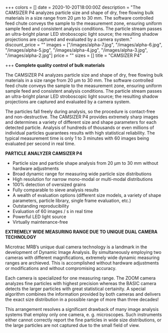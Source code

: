+++
colors = []
date = 2020-10-20T18:00:00Z
description = "The CAMSIZER P4 analyzes particle size and shape of dry, free flowing bulk materials in a size range from 20 μm to 30 mm. The software controlled feed chute conveys the sample to the measurement zone, ensuring uniform sample feed and consistent analysis conditions. The particle stream passes an ultra-bright planar LED stroboscopic light source; the resulting shadow projections are captured and evaluated by a camera system."
discount_price = ""
images = ["/images/alpha-7.jpg", "/images/alpha-6.jpg", "/images/alpha-5.jpg", "/images/alpha-4.jpg", "/images/alpha-3.jpg", "/images/alpha-2.jpg"]
price = ""
sizes = []
title = "CAMSIZER P4"

+++
**Complete quality control of bulk materials**

The CAMSIZER P4 analyzes particle size and shape of dry, free flowing bulk materials in a size range from 20 μm to 30 mm. The software controlled feed chute conveys the sample to the measurement zone, ensuring uniform sample feed and consistent analysis conditions. The particle stream passes an ultra-bright planar LED stroboscopic light source; the resulting shadow projections are captured and evaluated by a camera system.

The particles fall freely during analysis, so the procedure is contact-free and non-destructive. The CAMSIZER P4 provides extremely sharp images and determines a variety of different size and shape parameters for each detected particle. Analysis of hundreds of thousands or even millions of individual particles guarantees results with high statistical reliability. The typical measurement time is only 1 to 3 minutes with 60 images being evaluated per second in real time.

**PARTICLE ANALYZER CAMSIZER P4**

* Particle size and particle shape analysis from 20 μm to 30 mm without hardware adjustments
* Broad dynamic range for measuring wide particle size distributions
* High resolution for narrow mono-modal or multi-modal distributions
* 100% detection of oversized grains
* Fully comparable to sieve analysis results
* A wealth of evaluation options (different size models, a variety of shape parameters, particle library, single frame evaluation, etc.)
* Outstanding reproducibility
* Evaluation of 60 images / s in real time
* Powerful LED light source
* Virtually maintenance-free

**EXTREMELY WIDE MEASURING RANGE DUE TO UNIQUE DUAL CAMERA TECHNOLOGY**

Microtrac MRB’s unique dual camera technology is a landmark in the development of Dynamic Image Analysis. By simultaneously employing two cameras with different magnifications, extremely wide dynamic measuring ranges are archieved. This is accomplished without hardware adjustments or modifications and without compromising accuracy.

Each camera is specialized for one measuring range. The ZOOM camera analyzes fine particles with highest precision whereas the BASIC camera detects the larger particles with great statistical certainity. A special algorithm combines the information provided by both cameras and delivers the exact size distribution in a possible range of more than three decades!

This arrangement resolves a significant drawback of many image analysis systems that employ only one camera, e. g. microscopes. Such instruments either cannot correctly report the fine particles in wide size distributions, or the large particles are not captured due to the small field of view.